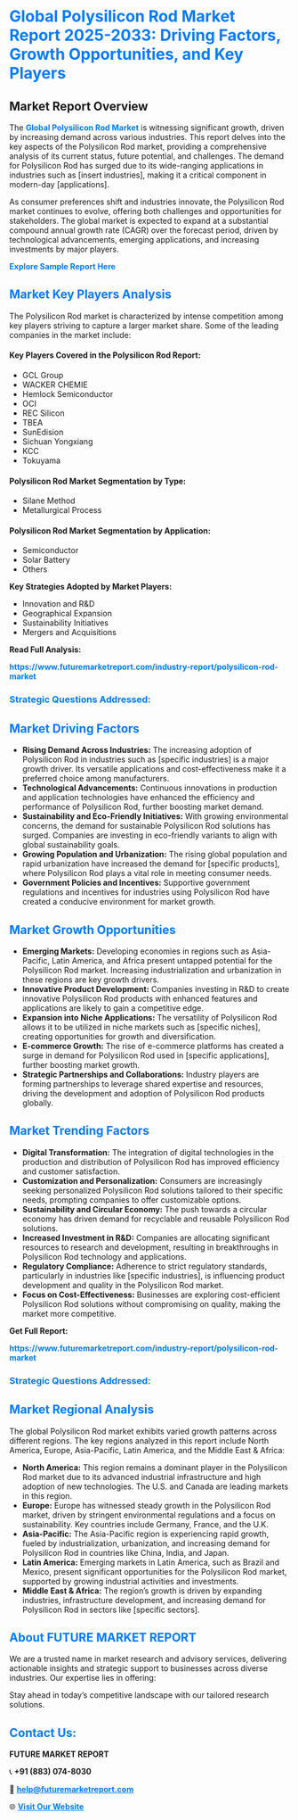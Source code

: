 <h1 style="color: #007BFF;">Global Polysilicon Rod Market Report 2025-2033: Driving Factors, Growth Opportunities, and Key Players</h1>

<section id="overview">
<h2>Market Report Overview</h2>
<p>The <a href="https://www.futuremarketreport.com/industry-report/polysilicon-rod-market" style="color: #007BFF; text-decoration: none;"><strong>Global Polysilicon Rod Market</strong></a> is witnessing significant growth, driven by increasing demand across various industries. This report delves into the key aspects of the Polysilicon Rod market, providing a comprehensive analysis of its current status, future potential, and challenges. The demand for Polysilicon Rod has surged due to its wide-ranging applications in industries such as [insert industries], making it a critical component in modern-day [applications].</p>
<p>As consumer preferences shift and industries innovate, the Polysilicon Rod market continues to evolve, offering both challenges and opportunities for stakeholders. The global market is expected to expand at a substantial compound annual growth rate (CAGR) over the forecast period, driven by technological advancements, emerging applications, and increasing investments by major players.</p>
</section>

<section id="overview">
<p><a href="https://www.futuremarketreport.com/request-sample/reportId=56380" style="color: #007BFF; text-decoration: none;"><strong>Explore Sample Report Here</strong></a></p>
</section>

<section id="key-players">
<h2 style="color: #007BFF;">Market Key Players Analysis</h2>
<p>The Polysilicon Rod market is characterized by intense competition among key players striving to capture a larger market share. Some of the leading companies in the market include:</p>
<h4>Key Players Covered in the Polysilicon Rod Report:</h4>
<ul><li>GCL Group</li><li>WACKER CHEMIE</li><li>Hemlock Semiconductor</li><li>OCI</li><li>REC Silicon</li><li>TBEA</li><li>SunEdision</li><li>Sichuan Yongxiang</li><li>KCC</li><li>Tokuyama</li></ul>
<h4>Polysilicon Rod Market Segmentation by Type:</h4>
<ul><li>Silane Method</li><li>Metallurgical Process</li></ul>

<h4>Polysilicon Rod Market Segmentation by Application:</h4>
<ul><li>Semiconductor</li><li>Solar Battery</li><li>Others</li></ul>
<p><strong>Key Strategies Adopted by Market Players:</strong></p>
<ul>
<li>Innovation and R&D</li>
<li>Geographical Expansion</li>
<li>Sustainability Initiatives</li>
<li>Mergers and Acquisitions</li>
</ul>
</section>

<section>
<p><strong>Read Full Analysis: </strong></p><a href="https://www.futuremarketreport.com/industry-report/polysilicon-rod-market" style="color: #007BFF; text-decoration: none;"><strong>https://www.futuremarketreport.com/industry-report/polysilicon-rod-market</strong></a>
<h3 style="color: #007BFF;">Strategic Questions Addressed:</h3>
</section>

<section id="driving-factors">
<h2 style="color: #007BFF;">Market Driving Factors</h2>
<ul>
<li><strong>Rising Demand Across Industries:</strong> The increasing adoption of Polysilicon Rod in industries such as [specific industries] is a major growth driver. Its versatile applications and cost-effectiveness make it a preferred choice among manufacturers.</li>
<li><strong>Technological Advancements:</strong> Continuous innovations in production and application technologies have enhanced the efficiency and performance of Polysilicon Rod, further boosting market demand.</li>
<li><strong>Sustainability and Eco-Friendly Initiatives:</strong> With growing environmental concerns, the demand for sustainable Polysilicon Rod solutions has surged. Companies are investing in eco-friendly variants to align with global sustainability goals.</li>
<li><strong>Growing Population and Urbanization:</strong> The rising global population and rapid urbanization have increased the demand for [specific products], where Polysilicon Rod plays a vital role in meeting consumer needs.</li>
<li><strong>Government Policies and Incentives:</strong> Supportive government regulations and incentives for industries using Polysilicon Rod have created a conducive environment for market growth.</li>
</ul>
</section>

<section id="growth-opportunities">
<h2 style="color: #007BFF;">Market Growth Opportunities</h2>
<ul>
<li><strong>Emerging Markets:</strong> Developing economies in regions such as Asia-Pacific, Latin America, and Africa present untapped potential for the Polysilicon Rod market. Increasing industrialization and urbanization in these regions are key growth drivers.</li>
<li><strong>Innovative Product Development:</strong> Companies investing in R&D to create innovative Polysilicon Rod products with enhanced features and applications are likely to gain a competitive edge.</li>
<li><strong>Expansion into Niche Applications:</strong> The versatility of Polysilicon Rod allows it to be utilized in niche markets such as [specific niches], creating opportunities for growth and diversification.</li>
<li><strong>E-commerce Growth:</strong> The rise of e-commerce platforms has created a surge in demand for Polysilicon Rod used in [specific applications], further boosting market growth.</li>
<li><strong>Strategic Partnerships and Collaborations:</strong> Industry players are forming partnerships to leverage shared expertise and resources, driving the development and adoption of Polysilicon Rod products globally.</li>
</ul>
</section>

<section id="trending-factors">
<h2 style="color: #007BFF;">Market Trending Factors</h2>
<ul>
<li><strong>Digital Transformation:</strong> The integration of digital technologies in the production and distribution of Polysilicon Rod has improved efficiency and customer satisfaction.</li>
<li><strong>Customization and Personalization:</strong> Consumers are increasingly seeking personalized Polysilicon Rod solutions tailored to their specific needs, prompting companies to offer customizable options.</li>
<li><strong>Sustainability and Circular Economy:</strong> The push towards a circular economy has driven demand for recyclable and reusable Polysilicon Rod solutions.</li>
<li><strong>Increased Investment in R&D:</strong> Companies are allocating significant resources to research and development, resulting in breakthroughs in Polysilicon Rod technology and applications.</li>
<li><strong>Regulatory Compliance:</strong> Adherence to strict regulatory standards, particularly in industries like [specific industries], is influencing product development and quality in the Polysilicon Rod market.</li>
<li><strong>Focus on Cost-Effectiveness:</strong> Businesses are exploring cost-efficient Polysilicon Rod solutions without compromising on quality, making the market more competitive.</li>
</ul>
</section>

<section>
<p><strong>Get Full Report: </strong></p><a href="https://www.futuremarketreport.com/industry-report/polysilicon-rod-market" style="color: #007BFF; text-decoration: none;"><strong>https://www.futuremarketreport.com/industry-report/polysilicon-rod-market</strong></a>
<h3 style="color: #007BFF;">Strategic Questions Addressed:</h3>
</section>


<section id="regional-analysis">
<h2 style="color: #007BFF;">Market Regional Analysis</h2>
<p>The global Polysilicon Rod market exhibits varied growth patterns across different regions. The key regions analyzed in this report include North America, Europe, Asia-Pacific, Latin America, and the Middle East & Africa:</p>
<ul>
<li><strong>North America:</strong> This region remains a dominant player in the Polysilicon Rod market due to its advanced industrial infrastructure and high adoption of new technologies. The U.S. and Canada are leading markets in this region.</li>
<li><strong>Europe:</strong> Europe has witnessed steady growth in the Polysilicon Rod market, driven by stringent environmental regulations and a focus on sustainability. Key countries include Germany, France, and the U.K.</li>
<li><strong>Asia-Pacific:</strong> The Asia-Pacific region is experiencing rapid growth, fueled by industrialization, urbanization, and increasing demand for Polysilicon Rod in countries like China, India, and Japan.</li>
<li><strong>Latin America:</strong> Emerging markets in Latin America, such as Brazil and Mexico, present significant opportunities for the Polysilicon Rod market, supported by growing industrial activities and investments.</li>
<li><strong>Middle East & Africa:</strong> The region’s growth is driven by expanding industries, infrastructure development, and increasing demand for Polysilicon Rod in sectors like [specific sectors].</li>
</ul>
</section>

<footer>
<h2 style="color: #007BFF;">About FUTURE MARKET REPORT</h2>
<p>We are a trusted name in market research and advisory services, delivering actionable insights and strategic support to businesses across diverse industries. Our expertise lies in offering:</p>

<p>Stay ahead in today’s competitive landscape with our tailored research solutions.</p>

<h2 style="color: #007BFF;">Contact Us:</h2>
<p><strong>FUTURE MARKET REPORT</strong></p>
<p>📞 <strong>+91 (883) 074-8030</strong></p>
<p>📧 <strong><a href="mailto:help@futuremarketreport.com" style="color: #007BFF;">help@futuremarketreport.com</a></strong></p>
<p>🌐 <strong><a href="https://www.futuremarketreport.com/" style="color: #007BFF;">Visit Our Website</a></strong></p>
</footer>